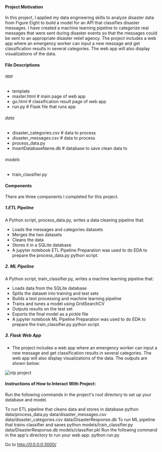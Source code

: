 #### Project Motivation
In this project, I applied my data engineering skills to analyze disaster data from Figure Eight to build a model for an API that classifies disaster messages. I have created a machine learning pipeline to categorize real messages that were sent during disaster events so that the messages could be sent to an appropriate disaster relief agency. The project includes a web app where an emergency worker can input a new message and get classification results in several categories. The web app will also display visualizations of the data.

#### File Descriptions
###### app
- template
- master.html  # main page of web app
- go.html  # classification result page of web app
- run.py  # Flask file that runs app

###### data
- disaster_categories.csv  # data to process 
- disaster_messages.csv  # data to process
- process_data.py
- InsertDatabaseName.db   # database to save clean data to

###### models
- train_classifier.py

#### Components
There are three components I completed for this project.

##### 1.ETL Pipeline
A Python script, process_data.py, writes a data cleaning pipeline that:

- Loads the messages and categories datasets
- Merges the two datasets
- Cleans the data
- Stores it in a SQLite database
- A jupyter notebook ETL Pipeline Preparation was used to do EDA to prepare the process_data.py python script.

##### 2. ML Pipeline
A Python script, train_classifier.py, writes a machine learning pipeline that:

- Loads data from the SQLite database
- Splits the dataset into training and test sets
- Builds a text processing and machine learning pipeline
- Trains and tunes a model using GridSearchCV
- Outputs results on the test set
- Exports the final model as a pickle file
- A jupyter notebook ML Pipeline Preparation was used to do EDA to prepare the train_classifier.py python script.

##### 3. Flask Web App
- The project includes a web app where an emergency worker can input a new message and get classification results in several categories. The web app will also display visualizations of the data. The outputs are shown below:

![nlp project](https://user-images.githubusercontent.com/109032944/209447529-e5164cf1-2eac-4e72-ae96-aca451269b54.PNG)

#### Instructions of How to Interact With Project:
Run the following commands in the project's root directory to set up your database and model.

To run ETL pipeline that cleans data and stores in database python data/process_data.py data/disaster_messages.csv data/disaster_categories.csv data/DisasterResponse.db
To run ML pipeline that trains classifier and saves python models/train_classifier.py data/DisasterResponse.db models/classifier.pkl
Run the following command in the app's directory to run your web app. python run.py

Go to http://0.0.0.0:3000/
